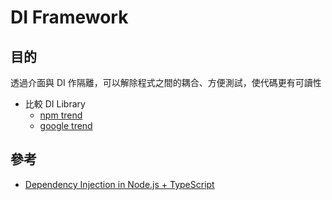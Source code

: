 # DI Framework

## 目的

透過介面與 DI 作隔離，可以解除程式之間的耦合、方便測試，使代碼更有可讀性

- 比較 DI Library
  - [npm trend](https://npmtrends.com/awilix-vs-bottlejs-vs-inversify-vs-node-dependency-injection-vs-tsyringe-vs-typedi-vs-typescript-ioc)
  - [google trend](https://trends.google.com.tw/trends/explore?date=today%205-y&q=inversify,awilix,typeDI&hl=zh-TW)

## 參考

- [Dependency Injection in Node.js + TypeScript](https://masoudx.medium.com/dependency-injection-in-typescript-7bb8fdd2863c)